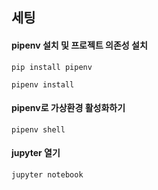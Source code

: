 ## 세팅

#### pipenv 설치 및 프로젝트 의존성 설치
`pip install pipenv`

`pipenv install`

#### pipenv로 가상환경 활성화하기
`pipenv shell`


#### jupyter 열기
`jupyter notebook`
